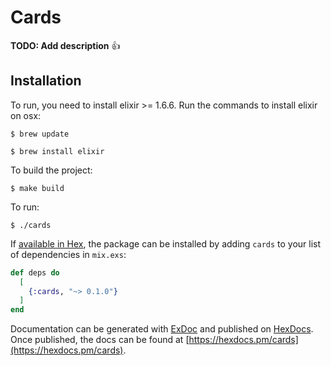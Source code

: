 # Cards

**TODO: Add description** :+1:

## Installation

To run, you need to install elixir >= 1.6.6. Run the commands to install
elixir on osx:

```
$ brew update
```

```
$ brew install elixir
```

To build the project:

```
$ make build
```

To run:

```
$ ./cards
```

If [available in Hex](https://hex.pm/docs/publish), the package can be installed
by adding `cards` to your list of dependencies in `mix.exs`:

```elixir
def deps do
  [
    {:cards, "~> 0.1.0"}
  ]
end
```

Documentation can be generated with [ExDoc](https://github.com/elixir-lang/ex_doc)
and published on [HexDocs](https://hexdocs.pm). Once published, the docs can
be found at [https://hexdocs.pm/cards](https://hexdocs.pm/cards).

